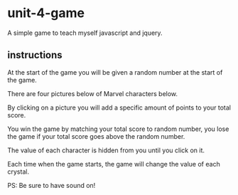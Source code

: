 # unit-4-game

A simple game to teach myself javascript and jquery.

## instructions
At the start of the game you will be given a random number at the start of the game.

There are four pictures below of Marvel characters below.
        
By clicking on a picture you will add a specific amount of points to your total score.
        
You win the game by matching your total score to random number, you lose the game if your
total score goes above the random number.
        
The value of each character is hidden from you until you click on it.
        
Each time when the game starts, the game will change the value of each crystal.

PS: Be sure to have sound on!
